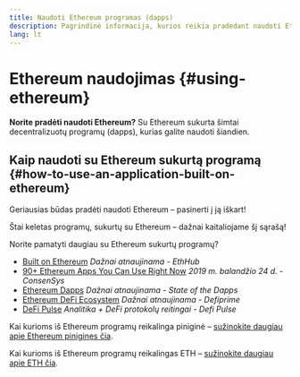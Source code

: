```yaml
---
title: Naudoti Ethereum programas (dapps)
description: Pagrindinė informacija, kurios reikia pradedant naudoti Ethereum.
lang: lt
---
```


# Ethereum naudojimas {#using-ethereum}

<div class="featured">

**Norite pradėti naudoti Ethereum?** Su Ethereum sukurta šimtai decentralizuotų programų (dapps), kurias galite naudoti šiandien.

</div>

## Kaip naudoti su Ethereum sukurtą programą {#how-to-use-an-application-built-on-ethereum}

Geriausias būdas pradėti naudoti Ethereum – pasinerti į ją iškart!

Štai keletas programų, sukurtų su Ethereum – dažnai kaitaliojame šį sąrašą!

<RandomAppList />

Norite pamatyti daugiau su Ethereum sukurtų programų?

- [Built on Ethereum](https://docs.ethhub.io/built-on-ethereum/built-on-ethereum/) _Dažnai atnaujinama - EthHub_
- [90+ Ethereum Apps You Can Use Right Now](https://media.consensys.net/40-ethereum-apps-you-can-use-right-now-d643333769f7) _2019 m. balandžio 24 d. - ConsenSys_
- [Ethereum Dapps](https://www.stateofthedapps.com/rankings/platform/ethereum) _Dažnai atnaujinama - State of the Dapps_
- [Ethereum DeFi Ecosystem](https://defiprime.com/ethereum) _Dažnai atnaujinama - Defiprime_
- [DeFi Pulse](https://defipulse.com/) _Analitika + DeFi protokolų reitingai - Defi Pulse_

Kai kurioms iš Ethereum programų reikalinga piniginė – [sužinokite daugiau apie Ethereum pinigines čia](/wallets/).

Kai kurioms iš Ethereum programų reikalingas ETH – [sužinokite daugiau apie ETH čia](/eth/).
